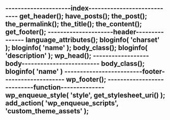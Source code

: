 ---------------------index----------------------------
get_header();
have_posts();
the_post();
the_permalink();
the_title();
the_content();
get_footer();
---------------------header---------------
language_attributes();
bloginfo( 'charset' );
bloginfo( 'name' );
body_class();
bloginfo( 'description' );
wp_head();
------------------body-------------------------
body_class();
bloginfo( 'name' )
-------------------------footer--------------------
wp_footer();
---------------------------function--------------
 wp_enqueue_style( 'style', get_stylesheet_uri() );
 add_action( 'wp_enqueue_scripts', 'custom_theme_assets' );
 ---------------------------------------------------------
